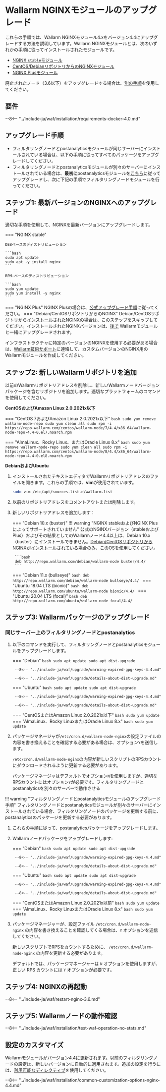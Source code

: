 [wallarm-status-instr]:             ../admin-ja/configure-statistics-service.md
[ptrav-attack-docs]:                ../attacks-vulns-list.md#path-traversal
[attacks-in-ui-image]:              ../images/admin-guides/test-attacks-quickstart.png
[waf-mode-instr]:                   ../admin-ja/configure-wallarm-mode.md
[blocking-page-instr]:              ../admin-ja/configuration-guides/configure-block-page-and-code.md
[logging-instr]:                    ../admin-ja/configure-logging.md
[proxy-balancer-instr]:             ../admin-ja/using-proxy-or-balancer-en.md
[process-time-limit-instr]:         ../admin-ja/configure-parameters-ja.md#wallarm_process_time_limit
[configure-selinux-instr]:          ../admin-ja/configure-selinux.md
[configure-proxy-balancer-instr]:   ../admin-ja/configuration-guides/access-to-wallarm-api-via-proxy.md
[install-postanalytics-instr]:      ../admin-ja/installation-postanalytics-ja.md
[dynamic-dns-resolution-nginx]:     ../admin-ja/configure-dynamic-dns-resolution-nginx.md
[img-wl-console-users]:             ../images/check-users.png
[img-create-wallarm-node]:          ../images/user-guides/nodes/create-cloud-node.png
[nginx-process-time-limit-docs]:    ../admin-ja/configure-parameters-ja.md#wallarm_process_time_limit
[nginx-process-time-limit-block-docs]:  ../admin-ja/configure-parameters-ja.md#wallarm_process_time_limit_block
[overlimit-res-rule-docs]:           ../user-guides/rules/configure-overlimit-res-detection.md
[graylist-docs]:                     ../user-guides/ip-lists/graylist.md

# Wallarm NGINXモジュールのアップグレード

これらの手順では、Wallarm NGINXモジュール4.xをバージョン4.4にアップグレードする方法を説明しています。Wallarm NGINXモジュールとは、次のいずれかの手順に従ってインストールされたモジュールです。

* [NGINX `stable`モジュール](../installation/nginx/dynamic-module.md)
* [CentOS/DebianリポジトリからのNGINXモジュール](../installation/nginx/dynamic-module-from-distr.md)
* [NGINX Plusモジュール](../installation/nginx-plus.md)

廃止されたノード（3.6以下）をアップグレードする場合は、[別の手順](older-versions/nginx-modules.md)を使用してください。

## 要件

--8<-- "../include-ja/waf/installation/requirements-docker-4.0.md"

## アップグレード手順

* フィルタリングノードとpostanalyticsモジュールが同じサーバーにインストールされている場合は、以下の手順に従ってすべてのパッケージをアップグレードしてください。
* フィルタリングノードとpostanalyticsモジュールが別々のサーバーにインストールされている場合は、**最初に**postanalyticsモジュールを[こちら](separate-postanalytics.md)に従ってアップグレードし、次に下記の手順でフィルタリングノードモジュールを行ってください。

## ステップ1: 最新バージョンのNGINXへのアップグレード

適切な手順を使用して、NGINXを最新バージョンにアップグレードします。

=== "NGINX stable"

    DEBベースのディストリビューション

    ```bash
    sudo apt update
    sudo apt -y install nginx
    ```

    RPM-ベースのディストリビューション

    ```bash
    sudo yum update
    sudo yum install -y nginx
    ```
=== "NGINX Plus"
    NGINX Plusの場合は、[公式アップグレード手順](https://docs.nginx.com/nginx/admin-guide/installing-nginx/installing-nginx-plus/#upgrading-nginx-plus)に従ってください。
=== "Debian/CentOSリポジトリからのNGINX"
    Debian/CentOSリポジトリから[インストールされたNGINXの場合](../installation/nginx/dynamic-module-from-distr.md)は、このステップをスキップしてください。インストールされたNGINXバージョンは、[後で](#step-4-upgrade-wallarm-packages) Wallarmモジュールと一緒にアップグレードされます。

インフラストラクチャに特定のバージョンのNGINXを使用する必要がある場合は、[Wallarm技術サポート](mailto:support@wallarm.com)に連絡して、カスタムバージョンのNGINX用のWallarmモジュールを作成してください。

## ステップ2: 新しいWallarmリポジトリを追加

以前のWallarmリポジトリアドレスを削除し、新しいWallarmノードバージョンパッケージを含むリポジトリを追加します。適切なプラットフォームのコマンドを使用してください。

**CentOSおよびAmazon Linux 2.0.2021x以下**

=== "CentOS 7およびAmazon Linux 2.0.2021x以下"
    ```bash
    sudo yum remove wallarm-node-repo
    sudo yum clean all
    sudo rpm -i https://repo.wallarm.com/centos/wallarm-node/7/4.4/x86_64/wallarm-node-repo-4.4-0.el7.noarch.rpm
    ```

=== "AlmaLinux、Rocky Linux、またはOracle Linux 8.x"
    ```bash
    sudo yum remove wallarm-node-repo
    sudo yum clean all
    sudo rpm -i https://repo.wallarm.com/centos/wallarm-node/8/4.4/x86_64/wallarm-node-repo-4.4-0.el8.noarch.rpm
    ```

**DebianおよびUbuntu**

1. インストールされたテキストエディタでWallarmリポジトリアドレスのファイルを開きます。これらの手順では、**vim**が使用されています。

    ```bash
    sudo vim /etc/apt/sources.list.d/wallarm.list
    ```
2. 以前のリポジトリアドレスをコメントアウトまたは削除します。
3. 新しいリポジトリアドレスを追加します：

    === "Debian 10.x (buster)"
        !!! warning "NGINX stableおよびNGINX Plusによってサポートされていません"
            公式のNGINXバージョン（stableおよびPlus）およびその結果としてのWallarmノード4.4以上は、Debian 10.x（buster）にインストールできません。[Debian/CentOSリポジトリからNGINXがインストールされている場合](../installation/nginx/dynamic-module-from-distr.md)のみ、このOSを使用してください。

        ```bash
        deb http://repo.wallarm.com/debian/wallarm-node buster/4.4/
        ```
    === "Debian 11.x (bullseye)"
        ```bash
        deb http://repo.wallarm.com/debian/wallarm-node bullseye/4.4/
        ```
    === "Ubuntu 18.04 LTS (bionic)"
        ```bash
        deb http://repo.wallarm.com/ubuntu/wallarm-node bionic/4.4/
        ```
    === "Ubuntu 20.04 LTS (focal)"
        ```bash
        deb http://repo.wallarm.com/ubuntu/wallarm-node focal/4.4/
        ```

## ステップ3: Wallarmパッケージのアップグレード

### 同じサーバー上のフィルタリングノードとpostanalytics

1. 以下のコマンドを実行して、フィルタリングノードとpostanalyticsモジュールをアップグレードします。

    === "Debian"
        ```bash
        sudo apt update
        sudo apt dist-upgrade
        ```

        --8<-- "../include-ja/waf/upgrade/warning-expired-gpg-keys-4.4.md"

        --8<-- "../include-ja/waf/upgrade/details-about-dist-upgrade.md"
    === "Ubuntu"
        ```bash
        sudo apt update
        sudo apt dist-upgrade
        ```

        --8<-- "../include-ja/waf/upgrade/warning-expired-gpg-keys-4.4.md"

        --8<-- "../include-ja/waf/upgrade/details-about-dist-upgrade.md"
    === "CentOSまたはAmazon Linux 2.0.2021x以下"
        ```bash
        sudo yum update
        ```
    === "AlmaLinux、Rocky LinuxまたはOracle Linux 8.x"
        ```bash
        sudo yum update
        ```
2. パッケージマネージャが`/etc/cron.d/wallarm-node-nginx`の設定ファイルの内容を書き換えることを確認する必要がある場合は、オプション`Y`を送信します。

    `/etc/cron.d/wallarm-node-nginx`の内容が新しいスクリプトのRPSカウントにダウンロードされるように更新する必要があります。

    パッケージマネージャはデフォルトでオプション`N`を使用しますが、適切なRPSカウントにはオプション`Y`が必要です。フィルタリングノードとpostanalyticsを別々のサーバーで動作させる

!!! warning "フィルタリングノードとpostanalyticsモジュールのアップグレード手順"
    フィルタリングノードとpostanalyticsモジュールが別々のサーバーにインストールされている場合、フィルタリングノードのパッケージを更新する前に、postanalyticsのパッケージを更新する必要があります。

1. これらの[手順](separate-postanalytics.md)に従って、postanalyticsパッケージをアップグレードします。
2. Wallarmノードパッケージをアップグレードします:

    === "Debian"
        ```bash
        sudo apt update
        sudo apt dist-upgrade
        ```

        --8<-- "../include-ja/waf/upgrade/warning-expired-gpg-keys-4.4.md"

        --8<-- "../include-ja/waf/upgrade/details-about-dist-upgrade.md"
    === "Ubuntu"
        ```bash
        sudo apt update
        sudo apt dist-upgrade
        ```

        --8<-- "../include-ja/waf/upgrade/warning-expired-gpg-keys-4.4.md"

        --8<-- "../include-ja/waf/upgrade/details-about-dist-upgrade.md"
    === "CentOSまたはAmazon Linux 2.0.2021x以前"
        ```bash
        sudo yum update
        ```
    === "AlmaLinux、Rocky LinuxまたはOracle Linux 8.x"
        ```bash
        sudo yum update
        ```
3. パッケージマネージャーが、設定ファイル `/etc/cron.d/wallarm-node-nginx` の内容を書き換えることを確認してくる場合は、`Y` オプションを送信してください。

    新しいスクリプトでRPSをカウントするために、 `/etc/cron.d/wallarm-node-nginx` の内容を更新する必要があります。

    デフォルトでは、パッケージマネージャーは `N` オプションを使用しますが、正しい RPS カウントには `Y` オプションが必要です。

## ステップ4: NGINXの再起動

--8<-- "../include-ja/waf/restart-nginx-3.6.md"

## ステップ5: Wallarmノードの動作確認

--8<-- "../include-ja/waf/installation/test-waf-operation-no-stats.md"

## 設定のカスタマイズ

Wallarmモジュールがバージョン4.4に更新されます。以前のフィルタリングノードの設定は、新しいバージョンに自動的に適用されます。追加の設定を行うには、[利用可能なディレクティブ](../admin-en/configure-parameters-en.md)を使用してください。

--8<-- "../include-ja/waf/installation/common-customization-options-nginx-4.4.md"
